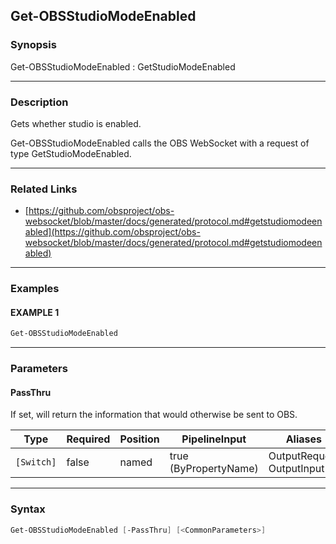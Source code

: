 Get-OBSStudioModeEnabled
------------------------




### Synopsis
Get-OBSStudioModeEnabled : GetStudioModeEnabled



---


### Description

Gets whether studio is enabled.


Get-OBSStudioModeEnabled calls the OBS WebSocket with a request of type GetStudioModeEnabled.



---


### Related Links
* [https://github.com/obsproject/obs-websocket/blob/master/docs/generated/protocol.md#getstudiomodeenabled](https://github.com/obsproject/obs-websocket/blob/master/docs/generated/protocol.md#getstudiomodeenabled)





---


### Examples
#### EXAMPLE 1
```PowerShell
Get-OBSStudioModeEnabled
```



---


### Parameters
#### **PassThru**

If set, will return the information that would otherwise be sent to OBS.






|Type      |Required|Position|PipelineInput        |Aliases                      |
|----------|--------|--------|---------------------|-----------------------------|
|`[Switch]`|false   |named   |true (ByPropertyName)|OutputRequest<br/>OutputInput|





---


### Syntax
```PowerShell
Get-OBSStudioModeEnabled [-PassThru] [<CommonParameters>]
```
